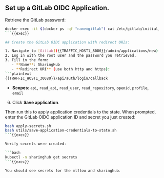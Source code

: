 ## Set up a GitLab OIDC Application. 

Retrieve the GitLab password:

```bash
docker exec -it $(docker ps -qf "name=gitlab") cat /etc/gitlab/initial_root_password
```{{exec}}

## Create the GitLab OIDC application with redirect URIs:

1. Navigate to [GitLab]({{TRAFFIC_HOST1_8080}}/admin/applications/new)
2. Log in with the root user and the password you retrieved.
3. Fill in the form:
   - **Name**: SharingHub
   - **Redirect URI** (use both http and https): 
```plaintext
{{TRAFFIC_HOST1_30080}}/api/auth/login/callback
```
   - **Scopes**: `api`, `read_api`, `read_user`, `read_repository`, `openid`, `profile`, `email`
6. Click **Save application**.

Then run this to apply application credentials to the state. When prompted, enter the GitLab OIDC application ID and secret you just created:

```bash
bash apply-secrets.sh
bash utils/save-application-credentials-to-state.sh
```{{exec}}

Verify secrets were created:

```bash
kubectl -n sharinghub get secrets
```{{exec}}

You should see secrets for the mlflow and sharinghub.
